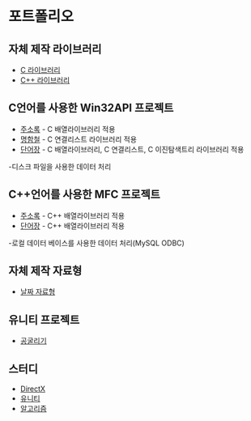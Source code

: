 # 포트폴리오

## 자체 제작 라이브러리
* [C 라이브러리](https://github.com/JBK501/Projects/tree/main/C_Projects/Library)
* [C++ 라이브러리](https://github.com/JBK501/Projects/tree/main/C%2B%2B_Projects/Library)

## C언어를 사용한 Win32API 프로젝트

* [주소록](https://github.com/JBK501/Projects/tree/main/C_Projects/AddressBook) - C 배열라이브러리 적용
* [명함철](https://github.com/JBK501/Projects/tree/main/C_Projects/BusinessCardBinder) - C 연결리스트 라이브러리 적용
* [단어장](https://github.com/JBK501/Projects/tree/main/C_Projects/WordCardBinder) - C 배열라이브러리, C 연결리스트, C 이진탐색트리 라이브러리 적용

-디스크 파일을 사용한 데이터 처리

## C++언어를 사용한 MFC 프로젝트

* [주소록](https://github.com/JBK501/Projects/tree/main/C%2B%2B_Projects/AddressBook) - C++ 배열라이브러리 적용
* [단어장](https://github.com/JBK501/Projects/tree/main/C%2B%2B_Projects/WordBook) - C++ 배열라이브러리 적용

-로컬 데이터 베이스를 사용한 데이터 처리(MySQL ODBC)

## 자체 제작 자료형
* [날짜 자료형](https://github.com/JBK501/Projects/tree/main/C%2B%2B_Projects/Date)

## 유니티 프로젝트
* [공굴리기]()

## 스터디
* [DirectX](https://github.com/JBK501/DirectX_Study)
* [유니티](https://github.com/JBK501/UnityStudy)
* [알고리즘](https://github.com/JBK501/Algorithm)


